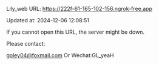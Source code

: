 Lily_web URL: https://222f-61-165-102-156.ngrok-free.app

Updated at: 2024-12-06 12:08:51

If you cannot open this URL, the server might be down.

Please contact: 

goley04@foxmail.com Or Wechat:GL_yeaH